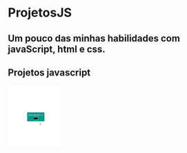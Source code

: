# ProjetosJS
## Um pouco das minhas habilidades com javaScript, html e css.

## Projetos javascript

<img src="./imagens/trocaCor.gif" alt="gif do projeto de troca de cores da pagina " width="25%">